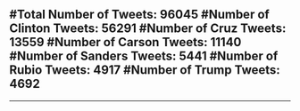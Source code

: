#Total Number of Tweets: 96045 
#Number of Clinton Tweets: 56291
#Number of Cruz Tweets: 13559
#Number of Carson Tweets: 11140
#Number of Sanders Tweets: 5441
#Number of Rubio Tweets: 4917
#Number of Trump Tweets: 4692
---
---
